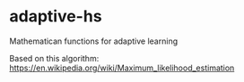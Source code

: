 # adaptive-hs

Mathematican functions for adaptive learning

Based on this algorithm: https://en.wikipedia.org/wiki/Maximum_likelihood_estimation
